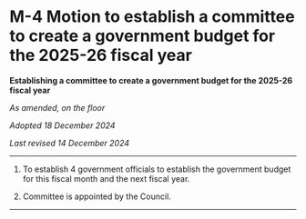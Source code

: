 # M-4 Motion to establish a committee to create a government budget for the 2025-26 fiscal year

**Establishing a committee to create a government budget for the 2025-26 fiscal year**

*As amended, on the floor*

*Adopted 18 December 2024*

*Last revised 14 December 2024*

---

1. To establish 4 government officials to establish the government budget for this fiscal month and the next fiscal year.

2. Committee is appointed by the Council.

---
